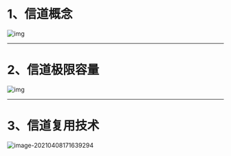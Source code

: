 # 1、信道概念

![img](https://gitee.com/sheep-are-flying-in-the-sky/my-picture/raw/master/picture9/20210408161501322.png)

---



# 2、信道极限容量

![img](https://gitee.com/sheep-are-flying-in-the-sky/my-picture/raw/master/picture9/20210408163814688.png)

---



# 3、信道复用技术

![image-20210408171639294](https://gitee.com/sheep-are-flying-in-the-sky/my-picture/raw/master/picture9/image-20210408171639294.png)